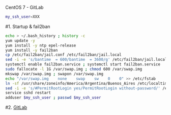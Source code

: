 CentOS 7 - GitLab
```sh
my_ssh_user=XXX
```
#1. Startup & fail2ban
```sh
echo > ~/.bash_history ; history -c
yum update -y
yum install -y ntp epel-release
yum install -y fail2ban
cp /etc/fail2ban/jail.conf /etc/fail2ban/jail.local
sed -i -e 's/bantime  = 600/bantime  = 3600/g' /etc/fail2ban/jail.local
systemctl enable fail2ban.service ; systemctl start fail2ban.service
sudo fallocate -l 1G /var/swap.img ; chmod 600 /var/swap.img
mkswap /var/swap.img ; swapon /var/swap.img
echo "/var/swap.img    none    swap    sw    0    0" >> /etc/fstab
ln -sf /usr/share/zoneinfo/America/Argentina/Buenos_Aires /etc/localtime
sed -i -e 's/#PermitRootLogin yes/PermitRootLogin without-password/' /etc/ssh/sshd_config
service sshd restart
adduser $my_ssh_user ; passwd $my_ssh_user
```

#2. <a href="https://about.gitlab.com/downloads/" target="_blank">GitLab</a>
